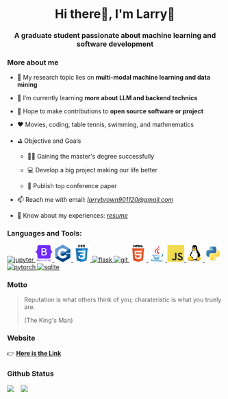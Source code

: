 <h1 align="center">Hi there👋, I'm Larry🐣</h1>
<h3 align="center">A graduate student passionate about machine learning and software development</h3>

<h3 align="left">More about me</h3>

- 🔭 My research topic lies on **multi-modal machine learning and data mining**

- 🌱 I’m currently learning **more about LLM and backend technics**

- 👯 Hope to make contributions to **open source software or project**

- ❤️ Movies, coding, table tennis, swimming, and mathmematics

- ⛳️ Objective and Goals

  - 🧑‍🎓 Gaining the master's degree successfully
    
  - 💻 Develop a big project making our life better
    
  - 📝 Publish top conference paper

- 📫 Reach me with email: *larrybrown901120@gmail.com*

- 📄 Know about my experiences: [*resume*](https://github.com/larrychen20011120/Portfolio/blob/master/src/Assets/resume.pdf)


<h3 align="left">Languages and Tools:</h3>
<p align="left">
  <a href="https://jupyter.org/" target="_blank" rel="noreferrer"> <img src="https://upload.wikimedia.org/wikipedia/commons/thumb/3/38/Jupyter_logo.svg/88px-Jupyter_logo.svg.png" alt="jupyter" height="40"/> </a>
  <a href="https://getbootstrap.com" target="_blank" rel="noreferrer"> <img src="https://raw.githubusercontent.com/devicons/devicon/master/icons/bootstrap/bootstrap-plain-wordmark.svg" alt="bootstrap" width="40" height="40"/> </a> 
  <a href="https://www.w3schools.com/cpp/" target="_blank" rel="noreferrer"> <img src="https://raw.githubusercontent.com/devicons/devicon/master/icons/cplusplus/cplusplus-original.svg" alt="cplusplus" width="40" height="40"/> </a> 
  <a href="https://www.w3schools.com/css/" target="_blank" rel="noreferrer"> <img src="https://raw.githubusercontent.com/devicons/devicon/master/icons/css3/css3-original-wordmark.svg" alt="css3" width="40" height="40"/> </a> 
  <a href="https://flask.palletsprojects.com/" target="_blank" rel="noreferrer"> <img src="https://www.vectorlogo.zone/logos/pocoo_flask/pocoo_flask-icon.svg" alt="flask" width="40" height="40"/> </a> 
  <a href="https://git-scm.com/" target="_blank" rel="noreferrer"> <img src="https://www.vectorlogo.zone/logos/git-scm/git-scm-icon.svg" alt="git" width="40" height="40"/> </a> 
  <a href="https://www.w3.org/html/" target="_blank" rel="noreferrer"> <img src="https://raw.githubusercontent.com/devicons/devicon/master/icons/html5/html5-original-wordmark.svg" alt="html5" width="40" height="40"/> </a> 
  <a href="https://www.java.com" target="_blank" rel="noreferrer"> <img src="https://raw.githubusercontent.com/devicons/devicon/master/icons/java/java-original.svg" alt="java" width="40" height="40"/> </a> 
  <a href="https://developer.mozilla.org/en-US/docs/Web/JavaScript" target="_blank" rel="noreferrer"> <img src="https://raw.githubusercontent.com/devicons/devicon/master/icons/javascript/javascript-original.svg" alt="javascript" width="40" height="40"/> </a> 
  <a href="https://www.linux.org/" target="_blank" rel="noreferrer"> <img src="https://raw.githubusercontent.com/devicons/devicon/master/icons/linux/linux-original.svg" alt="linux" width="40" height="40"/> </a> 
  <a href="https://www.python.org" target="_blank" rel="noreferrer"> <img src="https://raw.githubusercontent.com/devicons/devicon/master/icons/python/python-original.svg" alt="python" width="40" height="40"/> </a> 
  <a href="https://pytorch.org/" target="_blank" rel="noreferrer"> <img src="https://www.vectorlogo.zone/logos/pytorch/pytorch-icon.svg" alt="pytorch" width="40" height="40"/> </a> 
  <a href="https://www.sqlite.org/" target="_blank" rel="noreferrer"> <img src="https://www.vectorlogo.zone/logos/sqlite/sqlite-icon.svg" alt="sqlite" width="40" height="40"/> </a> </p>


### Motto
> Reputation is what others think of you; charateristic is what you truely are.
> 
> (The King's Man)

### Website
👉 [**Here is the Link**](https://larrychen20011120.github.io/Portfolio)

### Github Status
<p align="left">
<img src="https://github-readme-stats.vercel.app/api/top-langs/?username=larrychen20011120&layout=compact&langs_count=7&hide=jupyter%20notebook&theme=white" height="170"/>
&nbsp;&nbsp;
<img src="https://github-readme-stats.anuraghazra1.vercel.app/api?username=larrychen20011120&show_icons=true&include_all_commits=true&count_private=true&theme=white" height="170"/>
</p>
